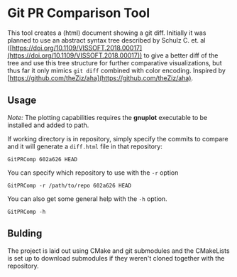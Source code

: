 # Git PR Comparison Tool
This tool creates a (html) document showing a git diff. Initially it was planned to use an abstract syntax tree described by Schulz C. et. al ([https://doi.org/10.1109/VISSOFT.2018.00017](https://doi.org/10.1109/VISSOFT.2018.00017)) to give a better diff of the tree and use this tree structure for further comparative visualizations, but thus far it only mimics `git diff` combined with color encoding. Inspired by [https://github.com/theZiz/aha](https://github.com/theZiz/aha).

## Usage
*Note:* The plotting capabilities requires the **gnuplot** executable to be installed and added to path.

If working directory is in repository, simply specify the commits to compare and it will generate a `diff.html` file in that repository:
```
GitPRComp 602a626 HEAD
```
You can specify which repository to use with the `-r` option
```
GitPRComp -r /path/to/repo 602a626 HEAD
```
You can also get some general help with the `-h` option.
```
GitPRComp -h
```

## Bulding
The project is laid out using CMake and git submodules and the CMakeLists is set up to download submodules if they weren't cloned together with the repository.

